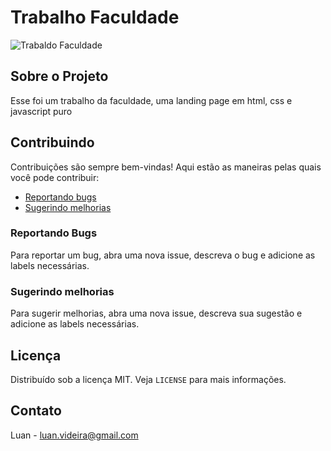 # Trabalho Faculdade

![Trabaldo Faculdade](https://i.imgur.com/CXcQZtA.png)

## Sobre o Projeto

Esse foi um trabalho da faculdade, uma landing page em html, css e javascript puro

## Contribuindo

Contribuições são sempre bem-vindas! Aqui estão as maneiras pelas quais você pode contribuir:

- [Reportando bugs](https://github.com/luansilvadb/stream-pedro/issues)
- [Sugerindo melhorias](https://github.com/luansilvadb/stream-pedro/issues)

### Reportando Bugs

Para reportar um bug, abra uma nova issue, descreva o bug e adicione as labels necessárias.

### Sugerindo melhorias

Para sugerir melhorias, abra uma nova issue, descreva sua sugestão e adicione as labels necessárias.

## Licença

Distribuído sob a licença MIT. Veja `LICENSE` para mais informações.

## Contato

Luan - luan.videira@gmail.com
